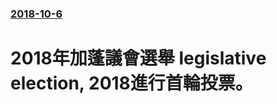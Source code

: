 ### [2018-10-6](/news/2018/10/6/index.md)

##### 
# 2018年加蓬議會選舉 legislative election, 2018進行首輪投票。



